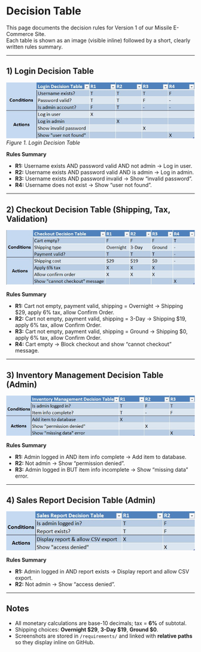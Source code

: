 # Decision Table

This page documents the decision rules for Version 1 of our Missile E-Commerce Site.  
Each table is shown as an image (visible inline) followed by a short, clearly written rules summary.

---

## 1) Login Decision Table
![Login Table](./login-table.jpg)
*Figure 1. Login Decision Table*

**Rules Summary**
- **R1:** Username exists AND password valid AND not admin → Log in user.
- **R2:** Username exists AND password valid AND is admin → Log in admin.
- **R3:** Username exists AND password invalid → Show “invalid password”.
- **R4:** Username does not exist → Show “user not found”.

---

## 2) Checkout Decision Table (Shipping, Tax, Validation)
![Checkout Table](./Checkout-table.jpg)

**Rules Summary**
- **R1:** Cart not empty, payment valid, shipping = Overnight → Shipping $29, apply 6% tax, allow Confirm Order.
- **R2:** Cart not empty, payment valid, shipping = 3-Day → Shipping $19, apply 6% tax, allow Confirm Order.
- **R3:** Cart not empty, payment valid, shipping = Ground → Shipping $0, apply 6% tax, allow Confirm Order.
- **R4:** Cart empty → Block checkout and show “cannot checkout” message.

---

## 3) Inventory Management Decision Table (Admin)
![Inventory Table](./inventory-table.jpg)

**Rules Summary**
- **R1:** Admin logged in AND item info complete → Add item to database.
- **R2:** Not admin → Show “permission denied”.
- **R3:** Admin logged in BUT item info incomplete → Show “missing data” error.

---

## 4) Sales Report Decision Table (Admin)
![Sales Table](./SalesReport-table.jpg)

**Rules Summary**
- **R1:** Admin logged in AND report exists → Display report and allow CSV export.
- **R2:** Not admin → Show “access denied”.

---

## Notes
- All monetary calculations are base-10 decimals; tax = **6%** of subtotal.
- Shipping choices: **Overnight $29**, **3-Day $19**, **Ground $0**.
- Screenshots are stored in `/requirements/` and linked with **relative paths** so they display inline on GitHub.
